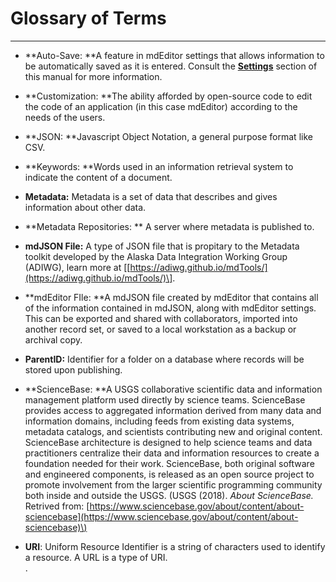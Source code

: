 # Glossary of Terms

---

* **Auto-Save: **A feature in mdEditor settings that allows information to be automatically saved as it is entered. Consult the [**Settings**](/settings.md) section of this manual for more information.

* **Customization: **The ability afforded by open-source code to edit the code of an application \(in this case mdEditor\) according to the needs of the users.

* **JSON: **Javascript Object Notation, a general purpose format like CSV.

* **Keywords: **Words used in an information retrieval system to indicate the content of a document.

* **Metadata:** Metadata is a set of data that describes and gives information about other data.

* **Metadata Repositories: ** A server where metadata is published to.

* **mdJSON File:** A type of JSON file that is propitary to the Metadata toolkit developed by the Alaska Data Integration Working Group  \(ADIWG\), learn more at \[[https://adiwg.github.io/mdTools/](https://adiwg.github.io/mdTools/)\].

* **mdEditor FIle: **A mdJSON file created by mdEditor that contains all of the information contained in mdJSON, along with mdEditor settings. This can be exported and shared with collaborators,  imported into another record set, or saved to a local workstation as a backup or archival copy.

* **ParentID:** Identifier for a folder on a database where records will be stored upon publishing.

* **ScienceBase: **A USGS collaborative scientific data and information management platform used directly by science teams. ScienceBase provides access to aggregated information derived from many data and information domains, including feeds from existing data systems, metadata catalogs, and scientists contributing new and original content. ScienceBase architecture is designed to help science teams and data practitioners centralize their data and information resources to create a foundation needed for their work. ScienceBase, both original software and engineered components, is released as an open source project to promote involvement from the larger scientific programming community both inside and outside the USGS. \(USGS \(2018\). _About ScienceBase._ Retrived from: [https://www.sciencebase.gov/about/content/about-sciencebase](https://www.sciencebase.gov/about/content/about-sciencebase)\)

* **URI**:  Uniform Resource Identifier is a string of characters used to identify a resource. A URL is a type of URI.  
  .



